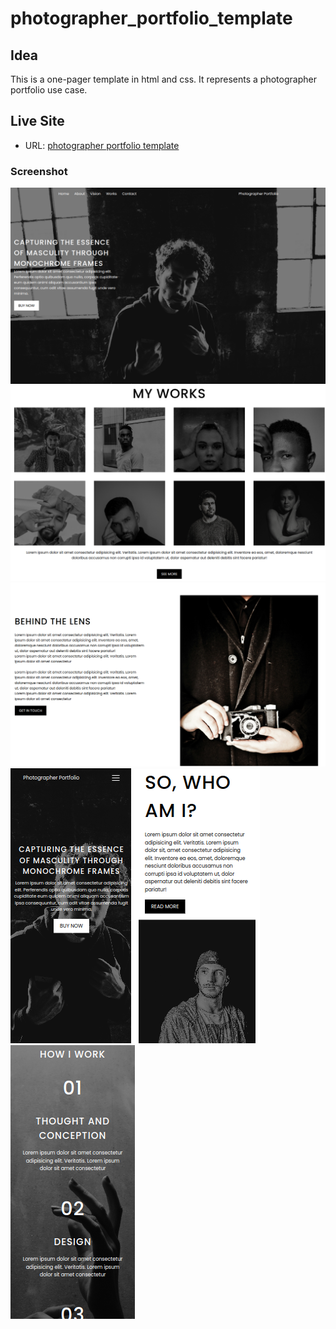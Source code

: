 # photographer_portfolio_template

## Idea
This is a one-pager template in html and css. It represents a photographer portfolio use case.

## Live Site

- URL: [photographer portfolio template](https://main--photographer-portfolio-template.netlify.app/)
### Screenshot

![desktop layout](./img/screenshots/screenshot_hero.png)
![desktop layout](./img/screenshots/screenshot_myworks.png)
![desktop layout](./img/screenshots/screenshot_behind_lens.png)
![desktop layout](./img/screenshots/mobile_hero.png)
![desktop layout](./img/screenshots/mobile_who.png)
![desktop layout](./img/screenshots/mobile_howiwork.png)
